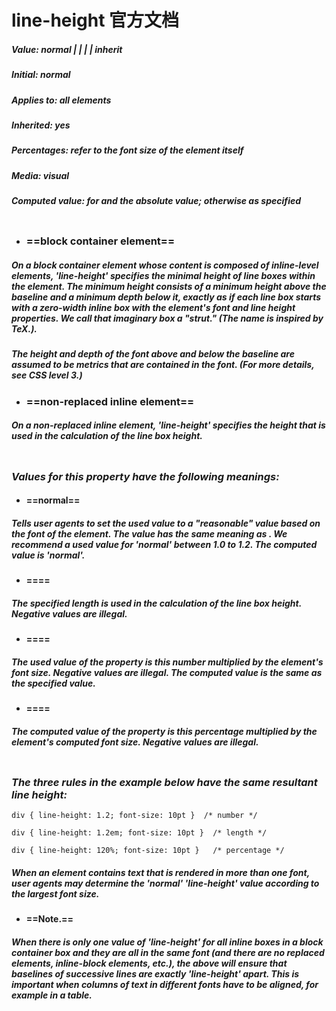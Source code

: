 # line-height 官方文档
##### Value: normal | <number> | <length> | <percentage> | inherit
##### Initial: normal
##### Applies to: all elements
##### Inherited: yes
##### Percentages: refer to the font size of the element itself
##### Media: visual
##### Computed value: for <length> and <percentage> the absolute value; otherwise as specified
```
```
- ### ==block container element==
##### On a block container element whose content is composed of inline-level elements, 'line-height' specifies the minimal height of line boxes within the element. The minimum height consists of a minimum height above the baseline and a minimum depth below it, exactly as if each line box starts with a zero-width inline box with the element's font and line height properties. We call that imaginary box a "strut." (The name is inspired by TeX.).

##### The height and depth of the font above and below the baseline are assumed to be metrics that are contained in the font. (For more details, see CSS level 3.)

- ### ==non-replaced inline element==
##### On a non-replaced inline element, 'line-height' specifies the height that is used in the calculation of the line box height.
```
```
### *Values for this property have the following meanings:*

- #### ==normal==
##### Tells user agents to set the used value to a "reasonable" value based on the font of the element. The value has the same meaning as <number>. We recommend a used value for 'normal' between 1.0 to 1.2. The computed value is 'normal'.

- #### ==<length>==
##### The specified length is used in the calculation of the line box height. Negative values are illegal.

- #### ==<number>==
##### The used value of the property is this number multiplied by the element's font size. Negative values are illegal. The computed value is the same as the specified value.

- #### ==<percentage>==
##### The computed value of the property is this percentage multiplied by the element's computed font size. Negative values are illegal.
```
```
### *The three rules in the example below have the same resultant line height:*


```
div { line-height: 1.2; font-size: 10pt }  /* number */
```

```
div { line-height: 1.2em; font-size: 10pt }  /* length */
```


```
div { line-height: 120%; font-size: 10pt }   /* percentage */
```

##### When an element contains text that is rendered in more than one font, user agents may determine the 'normal' 'line-height' value according to the largest font size.

- #### ==Note.==
##### When there is only one value of 'line-height' for all inline boxes in a block container box and they are all in the same font (and there are no replaced elements, inline-block elements, etc.), the above will ensure that baselines of successive lines are exactly 'line-height' apart. This is important when columns of text in different fonts have to be aligned, for example in a table.